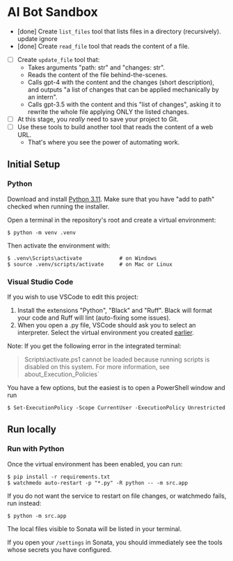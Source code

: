 AI Bot Sandbox
==============

- [done] Create `list_files` tool that lists files in a directory (recursively).
    update ignore
- [done] Create `read_file` tool that reads the content of a file.
- [ ] Create `update_file` tool that:
    - Takes arguments "path: str" and "changes: str".
    - Reads the content of the file behind-the-scenes.
    - Calls gpt-4 with the content and the changes (short description), and
      outputs "a list of changes that can be applied mechanically by an intern".
    - Calls gpt-3.5 with the content and this "list of changes", asking it to
      rewrite the whole file applying ONLY the listed changes.
- [ ] At this stage, you _really_ need to save your project to Git.
- [ ] Use these tools to build another tool that reads the content of a web URL.
    - That's where you see the power of automating work.


Initial Setup
-------------

### Python

Download and install [Python 3.11](https://www.python.org/downloads/).
Make sure that you have "add to path" checked when running the installer.

Open a terminal in the repository's root and create a virtual environment:

    $ python -m venv .venv

Then activate the environment with:

    $ .venv\Scripts\activate            # on Windows
    $ source .venv/scripts/activate     # on Mac or Linux

### Visual Studio Code

If you wish to use VSCode to edit this project:

1. Install the extensions "Python", "Black" and "Ruff".
   Black will format your code and Ruff will lint (auto-fixing some issues).
1. When you open a .py file, VSCode should ask you to select an interpreter.
   Select the virtual environment you created [earlier](#python).

Note: If you get the following error in the integrated terminal:

> Scripts\activate.ps1 cannot be loaded because running scripts is disabled on
> this system.  For more information, see about_Execution_Policies`

You have a few options, but the easiest is to open a PowerShell window and run

    $ Set-ExecutionPolicy -Scope CurrentUser -ExecutionPolicy Unrestricted


Run locally
-----------

### Run with Python

Once the virtual environment has been enabled, you can run:

    $ pip install -r requirements.txt
    $ watchmedo auto-restart -p "*.py" -R python -- -m src.app

If you do not want the service to restart on file changes, or watchmedo fails,
run instead:

    $ python -m src.app

The local files visible to Sonata will be listed in your terminal.

If you open your `/settings` in Sonata, you should immediately see the tools
whose secrets you have configured.
